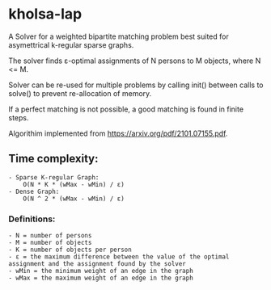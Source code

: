 # kholsa-lap

A Solver for a weighted bipartite matching problem best suited for asymettrical k-regular sparse graphs. 

The solver finds ε-optimal assignments of N persons to M objects, where N <= M.

Solver can be re-used for multiple problems by calling init() between calls to solve() to prevent re-allocation of memory.

If a perfect matching is not possible, a good matching is found in finite steps.

Algorithim implemented from https://arxiv.org/pdf/2101.07155.pdf.

## Time complexity:

    - Sparse K-regular Graph:
        O(N * K * (wMax - wMin) / ε)
    - Dense Graph:
        O(N ^ 2 * (wMax - wMin) / ε)

### Definitions:

    - N = number of persons
    - M = number of objects
    - K = number of objects per person
    - ε = the maximum difference between the value of the optimal assignment and the assignment found by the solver
    - wMin = the minimum weight of an edge in the graph
    - wMax = the maximum weight of an edge in the graph


